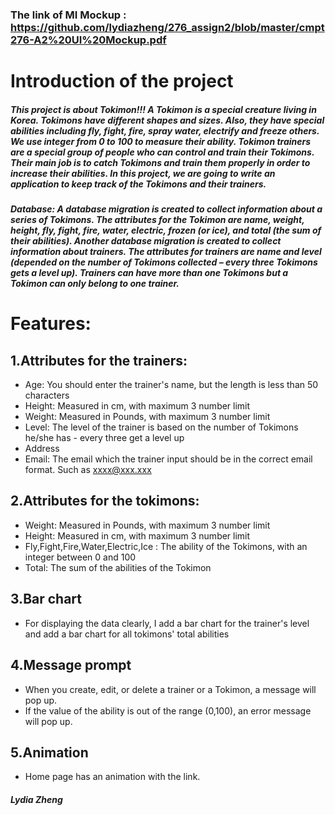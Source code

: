 ### The link of  MI Mockup : https://github.com/lydiazheng/276_assign2/blob/master/cmpt276-A2%20UI%20Mockup.pdf

# Introduction of the project
##### This project is about Tokimon!!! A Tokimon is a special creature living in Korea. Tokimons have different shapes and sizes. Also, they have special abilities including fly, fight, fire, spray water, electrify and freeze others. We use integer from 0 to 100 to measure their ability. Tokimon trainers are a special group of people who can control and train their Tokimons. Their main job is to catch Tokimons and train them properly in order to increase their abilities. In this project, we are going to write an application to keep track of the Tokimons and their trainers.

##### Database: A database migration is created to collect information about a series of Tokimons. The attributes for the Tokimon are name, weight, height, fly, fight, fire, water, electric, frozen (or ice), and total (the sum of their abilities). Another database migration is created to collect information about trainers. The attributes for trainers are name and level (depended on the number of Tokimons collected – every three Tokimons gets a level up). Trainers can have more than one Tokimons but a Tokimon can only belong to one trainer.


# Features:
## 1.Attributes for the trainers:
- Age: You should enter the trainer's name, but the length is less than 50 characters
- Height: Measured in cm, with maximum 3 number limit 
- Weight: Measured in Pounds, with maximum 3 number limit
- Level: The level of the trainer is based on the number of Tokimons he/she has - every three get a level up
- Address
- Email: The email which the trainer input should be in the correct email format. Such as  xxxx@xxx.xxx

## 2.Attributes for the tokimons:
- Weight: Measured in Pounds, with maximum 3 number limit
- Height: Measured in cm, with maximum 3 number limit
- Fly,Fight,Fire,Water,Electric,Ice : The ability of the Tokimons, with an integer between 0 and 100
- Total: The sum of the abilities of the Tokimon

## 3.Bar chart
- For displaying the data clearly, I add a bar chart for the trainer's level and add a bar chart for all tokimons' total abilities

## 4.Message prompt
- When you create, edit, or delete a trainer or a Tokimon, a message will pop up.
- If the value of the ability is out of the range (0,100), an error message will pop up.

## 5.Animation
- Home page has an animation with the link.

##### Lydia Zheng
